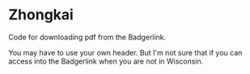 # Zhongkai
Code for downloading pdf from the Badgerlink.

You may have to use your own header. But I'm not sure that if you can access into the Badgerlink when you are not in Wisconsin.
